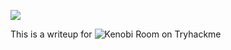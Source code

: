 ![](https://miro.medium.com/max/1400/1*6sDz4jzYMvy15OBGxp5FPg.png)

This is a writeup for ![Kenobi](https://tryhackme.com/room/kenobi) Room on Tryhackme